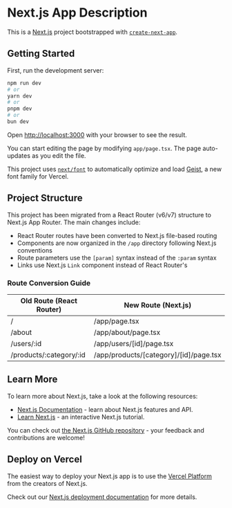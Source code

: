 # Next.js App Description

This is a [Next.js](https://nextjs.org) project bootstrapped with [`create-next-app`](https://nextjs.org/docs/app/api-reference/cli/create-next-app).

## Getting Started

First, run the development server:

```bash
npm run dev
# or
yarn dev
# or
pnpm dev
# or
bun dev
```

Open [http://localhost:3000](http://localhost:3000) with your browser to see the result.

You can start editing the page by modifying `app/page.tsx`. The page auto-updates as you edit the file.

This project uses [`next/font`](https://nextjs.org/docs/app/building-your-application/optimizing/fonts) to automatically optimize and load [Geist](https://vercel.com/font), a new font family for Vercel.

## Project Structure

This project has been migrated from a React Router (v6/v7) structure to Next.js App Router. The main changes include:

- React Router routes have been converted to Next.js file-based routing
- Components are now organized in the `/app` directory following Next.js conventions
- Route parameters use the `[param]` syntax instead of the `:param` syntax
- Links use Next.js `Link` component instead of React Router's

### Route Conversion Guide

| Old Route (React Router)  | New Route (Next.js)       |
|---------------------------|---------------------------|
| /                         | /app/page.tsx             |
| /about                    | /app/about/page.tsx       |
| /users/:id                | /app/users/[id]/page.tsx  |
| /products/:category/:id   | /app/products/[category]/[id]/page.tsx |

## Learn More

To learn more about Next.js, take a look at the following resources:

- [Next.js Documentation](https://nextjs.org/docs) - learn about Next.js features and API.
- [Learn Next.js](https://nextjs.org/learn) - an interactive Next.js tutorial.

You can check out [the Next.js GitHub repository](https://github.com/vercel/next.js) - your feedback and contributions are welcome!

## Deploy on Vercel

The easiest way to deploy your Next.js app is to use the [Vercel Platform](https://vercel.com/new?utm_medium=default-template&filter=next.js&utm_source=create-next-app&utm_campaign=create-next-app-readme) from the creators of Next.js.

Check out our [Next.js deployment documentation](https://nextjs.org/docs/app/building-your-application/deploying) for more details.

